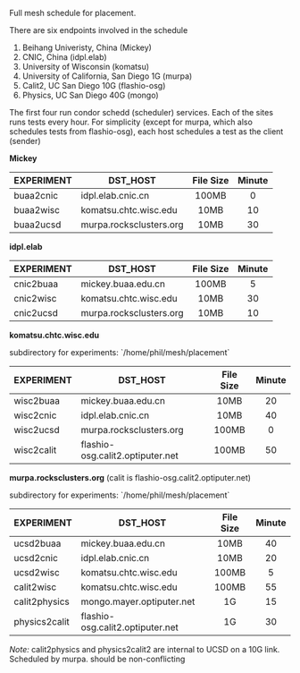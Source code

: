 Full mesh schedule for placement.

There are six endpoints involved in the schedule

 1. Beihang Univeristy, China  (Mickey)
 2. CNIC, China (idpl.elab)
 3. University of Wisconsin (komatsu)
 4. University of California, San Diego 1G  (murpa)
 5. Calit2, UC San Diego 10G (flashio-osg)
 6. Physics, UC San Diego 40G (mongo)

The first four run condor schedd (scheduler) services. Each of the sites
runs tests every hour. For simplicity (except for murpa, which also schedules
tests from flashio-osg), each host schedules a test as the client (sender)

**Mickey**

| EXPERIMENT | DST_HOST             | File Size | Minute   |
|------------|----------------------|:---------:|:--------:|
| buaa2cnic  | idpl.elab.cnic.cn    | 100MB     | 0        |
| buaa2wisc    | komatsu.chtc.wisc.edu| 10MB      | 10       |
| buaa2ucsd    | murpa.rocksclusters.org| 10MB    | 30       |

**idpl.elab**

| EXPERIMENT | DST_HOST             | File Size | Minute   |
|------------|----------------------|:---------:|:--------:|
| cnic2buaa  | mickey.buaa.edu.cn   | 100MB     | 5        |
| cnic2wisc    | komatsu.chtc.wisc.edu| 10MB      | 30       |
| cnic2ucsd    | murpa.rocksclusters.org| 10MB    | 10       |

**komatsu.chtc.wisc.edu**
<p> subdirectory for experiments: `/home/phil/mesh/placement`

| EXPERIMENT | DST_HOST             | File Size | Minute   |
|------------|----------------------|:---------:|:--------:|
| wisc2buaa    | mickey.buaa.edu.cn                | 10MB     |   20    |
| wisc2cnic    | idpl.elab.cnic.cn                 | 10MB     |   40    |
| wisc2ucsd | murpa.rocksclusters.org           | 100MB    |   0     |
| wisc2calit      | flashio-osg.calit2.optiputer.net  | 100MB    |   50    |

**murpa.rocksclusters.org**  (calit is flashio-osg.calit2.optiputer.net)
<p> subdirectory for experiments: `/home/phil/mesh/placement`

| EXPERIMENT | DST_HOST             | File Size | Minute   |
|------------|----------------------|:---------:|:--------:|
| ucsd2buaa    | mickey.buaa.edu.cn                | 10MB     |   40    |
| ucsd2cnic    | idpl.elab.cnic.cn                 | 10MB     |   20    |
| ucsd2wisc      | komatsu.chtc.wisc.edu             | 100MB    |    5    |
| calit2wisc      | komatsu.chtc.wisc.edu             | 100MB    |   55    |
| calit2physics   | mongo.mayer.optiputer.net         | 1G       |   15    | 
| physics2calit      | flashio-osg.calit2.optiputer.net  | 1G       |   30    |

*Note:* calit2physics and physics2calit2 are internal to UCSD on a 10G link. Scheduled by murpa. should be non-conflicting

